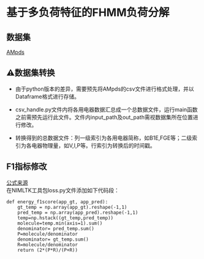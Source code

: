 # 基于多负荷特征的FHMM负荷分解  
## 数据集
[AMpds](https://dataverse.harvard.edu/dataset.xhtml?persistentId=doi:10.7910/DVN/MXB7VO)
## ⚠数据集转换
* 由于python版本的差异，需要预先将AMpds的csv文件进行格式处理，并以Dataframe格式进行存储。

* csv_handle.py文件内将各用电器数据汇总成一个总数据文件，运行main函数之前需预先运行此文件。文件内input_path及out_path需视数据集所在位置进行修改。

* 转换得到的总数据文件：列一级索引为各用电器简称，如B1E,FGE等；二级索引为各电器物理量，如V,I,P等。行索引为转换后的时间戳。
## F1指标修改
[公式来源](https://www.sciencedirect.com/science/article/abs/pii/S0306261917312369)  
在NIMLTK工具包loss.py文件添加如下代码段：
<pre><code>def energy_f1score(app_gt, app_pred):  
    gt_temp = np.array(app_gt).reshape(-1,1)  
    pred_temp = np.array(app_pred).reshape(-1,1)  
    temp=np.hstack((gt_temp,pred_temp))  
    molecule=temp.min(axis=1).sum()  
    denominator= pred_temp.sum()  
    P=molecule/denominator  
    denominator= gt_temp.sum()  
    R=molecule/denominator  
    return (2*(P*R)/(P+R))
</code></pre>
